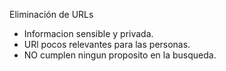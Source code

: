 Eliminación de URLs

* Informacion sensible y privada.
* URl pocos relevantes para las personas.
* NO cumplen ningun proposito en la busqueda.
